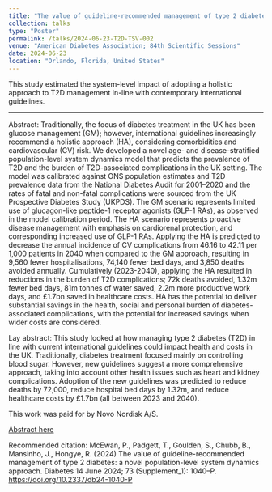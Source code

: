 ```yaml
---
title: "The value of guideline-recommended management of type 2 diabetes: a novel population-level system dynamics approach"
collection: talks
type: "Poster"
permalink: /talks/2024-06-23-T2D-TSV-002
venue: "American Diabetes Association; 84th Scientific Sessions"
date: 2024-06-23
location: "Orlando, Florida, United States"
---
```


This study estimated the system-level impact of adopting a holistic approach to T2D management in-line with contemporary international guidelines. 

---

Abstract: Traditionally, the focus of diabetes treatment in the UK has been glucose management (GM); however, international guidelines increasingly recommend a holistic approach (HA), considering comorbidities and cardiovascular (CV) risk. We developed a novel age- and disease-stratified population-level system dynamics model that predicts the prevalence of T2D and the burden of T2D-associated complications in the UK setting. The model was calibrated against ONS population estimates and T2D prevalence data from the National Diabetes Audit for 2001–2020 and the rates of fatal and non-fatal complications were sourced from the UK Prospective Diabetes Study (UKPDS). The GM scenario represents limited use of glucagon-like peptide-1 receptor agonists (GLP-1 RAs), as observed in the model calibration period. The HA scenario represents proactive disease management with emphasis on cardiorenal protection, and corresponding increased use of GLP-1 RAs. Applying the HA is predicted to decrease the annual incidence of CV complications from 46.16 to 42.11 per 1,000 patients in 2040 when compared to the GM approach, resulting in 9,560 fewer hospitalisations, 74,140 fewer bed days, and 3,850 deaths avoided annually. Cumulatively (2023-2040), applying the HA resulted in reductions in the burden of T2D complications; 72k deaths avoided, 1.32m fewer bed days, 81m tonnes of water saved, 2.2m more productive work days, and £1.7bn saved in healthcare costs. HA has the potential to deliver substantial savings in the health, social and personal burden of diabetes-associated complications, with the potential for increased savings when wider costs are considered.

Lay abstract: This study looked at how managing type 2 diabetes (T2D) in line with current international guidelines could impact health and costs in the UK. Traditionally, diabetes treatment focused mainly on controlling blood sugar. However, new guidelines suggest a more comprehensive approach, taking into account other health issues such as heart and kidney complications. Adoption of the new guidelines was predicted to reduce deaths by 72,000, reduce hospital bed days by 1.32m, and reduce healthcare costs by £1.7bn (all between 2023 and 2040). 

This work was paid for by Novo Nordisk A/S. 

[Abstract here](https://doi.org/10.2337/db24-1040-P)

Recommended citation: McEwan, P., Padgett, T., Goulden, S., Chubb, B., Mansinho, J., Hongye, R. (2024) The value of guideline-recommended management of type 2 diabetes: a novel population-level system dynamics approach. Diabetes 14 June 2024; 73 (Supplement_1): 1040–P. https://doi.org/10.2337/db24-1040-P